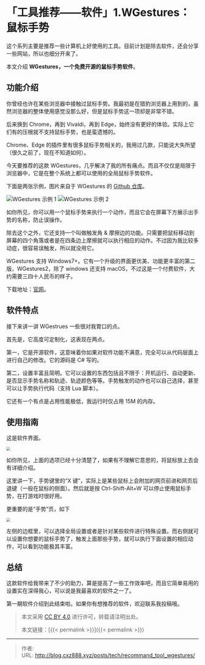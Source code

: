 # 「工具推荐——软件」1.WGestures：鼠标手势


这个系列主要是推荐一些计算机上好使用的工具。目前计划是除去软件，还会分享一些网站，所以也细分开来了。

本文介绍 **WGestures，一个免费开源的鼠标手势软件**。

<!--more-->

## 功能介绍

你曾经也许在某些浏览器中接触过鼠标手势。我最初是在猎豹浏览器上用到的，虽然浏览器的整体使用感觉没那么好，但是鼠标手势这一项却是非常不错。

后来换到 Chrome，再到 Vivaldi，再到 Edge，始终没有更好的体验。实际上它们有的压根就不支持鼠标手势，也是蛮遗憾的。

Chrome、Edge 的插件里有很多鼠标手势相关的，我用过几款，只能说大失所望（很久之前了，现在不知道如何）。

今天要推荐的这款 WGestures，几乎解决了我的所有痛点。而且不仅仅是局限于浏览器中，它是在整个系统上都可以使用的全局鼠标手势软件。

下面是两张示例，图片来自于 WGestures 的 [Github 仓库](https://github.com/yingDev/WGestures)。

![WGestures 示例 1](/images/WGestures_eg_1.gif)
![WGestures 示例 2](/images/WGestures_eg_2.gif)

如你所见，你可以用一个鼠标手势来执行一个动作，而且它会在屏幕下方展示出手势的名称，防止误操作。

除去这个之外，它还支持一个叫做触发角 & 摩擦边的功能。只需要把鼠标移动到屏幕的四个角落或者是在四条边上摩擦就可以执行相应的动作。不过因为我比较多动症，很容易误触发，所以就没用它。

WGestures 支持 Windows7+。它有一个升级的界面更优美、功能更丰富的第二版，WGestures2，除了 windows 还支持 macOS，不过这是一个付费软件，大约需要三四十人民币的样子。

下载地址：<a href="http://www.yingdev.com/projects/wgestures" target="_blank" rel="noopener">官网</a>。

## 软件特点

接下来讲一讲 WGestrues 一些很对我胃口的点。

首先是，它高度可定制化，这表现在两点。

第一，它是开源软件，这意味着你如果对软件功能不满意，完全可以从代码层面上进行自己的修改。它的源码是 C# 写的。

第二，设置丰富且简明。它可以设置的东西包括且不限于：开机运行、自动更新、是否显示手势名称和轨迹、轨迹颜色等等。手势触发的动作也可以自己选择，甚至可以让手势执行代码（支持 Lua 脚本）。

它还有一个有点是占用性能极低，我运行时仅占用 15M 的内存。

## 使用指南

这是软件界面。

<img src="/images/WGestures_appearance.png" style="zoom:60%;" />

如你所见，上面的选项已经十分清楚了，如果有不理解它意思的，将鼠标放上去会有详细介绍。

这里讲一下，手势键里的“X 键”，实际上是某些鼠标上会附加的网页前进和网页后退键（一般在鼠标的侧面）。然后就是按 Ctrl-Shift-Alt+W 可以停止使用鼠标手势，在打游戏时很好用。

更重要的是“手势”页，如下

<img src="/images/WGestures_gesture_page.png" style="zoom:60%;" />

左侧的边框里，可以选择全局设置或者是针对某些软件进行特殊设置。而右侧就可以设置你想要的鼠标手势了，触发上面那些手势，就可以执行下面设置的相应动作，可以看到功能极其丰富。

## 总结

这款软件给我带来了不少的助力，算是提高了一些工作效率吧，而且它简单易用的设置实在深得我心，可以说是我最喜欢的软件之一了。

第一期软件介绍到此结束啦。如果你有想推荐的软件，欢迎联系我投稿哦。

> 本文采用 [CC BY 4.0](http://creativecommons.org/licenses/by/4.0/) 进行许可，转载请注明出处。
>
> 本文链接：[{{< permalink >}}]({{< permalink >}})


---

> 作者: <no value>  
> URL: http://blog.cxz888.xyz/posts/tech/recommand_tool_wgestures/  

